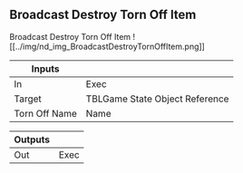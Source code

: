 ## Broadcast Destroy Torn Off Item
Broadcast Destroy Torn Off Item
![[../img/nd_img_BroadcastDestroyTornOffItem.png]]

|Inputs||
|--|--|
| In | Exec |
| Target | TBLGame State Object Reference |
| Torn Off Name | Name |

|Outputs||
|--|--|
| Out | Exec |
